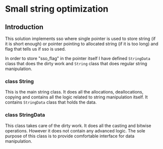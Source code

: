 # Small string optimization

## Introduction
This solution implements sso where single pointer is used to store string (if it is short enough) or pointer pointing to allocated string (if it is too long) and flag that tells us if sso is used.

In order to store "sso_flag" in the pointer itself I have defined `StringData` class that does the dirty work and `String` class that does regular string manipulation. 

### class String
This is the main string class. It does all the allocations, deallocations, copying and contains all the logic related to string manipulation itself.
It contains `StringData` class that holds the data.

### class StringData
This class takes care of the dirty work. It does all the casting and bitwise operations.
However it does not contain any advanced logic. The sole purpose of this class is to provide comfortable interface for data manipulation. 



